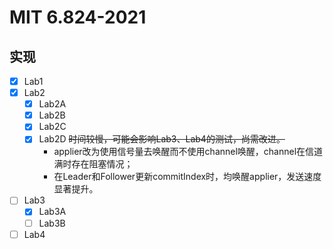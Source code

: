 # MIT 6.824-2021

## 实现

- [x] Lab1
- [x] Lab2
  - [x] Lab2A
  - [x] Lab2B
  - [x] Lab2C
  - [x] Lab2D ~~时间较慢，可能会影响Lab3、Lab4的测试，尚需改进。~~
    - applier改为使用信号量去唤醒而不使用channel唤醒，channel在信道满时存在阻塞情况；
    - 在Leader和Follower更新commitIndex时，均唤醒applier，发送速度显著提升。
- [ ] Lab3
  - [x] Lab3A
  - [ ] Lab3B
- [ ] Lab4